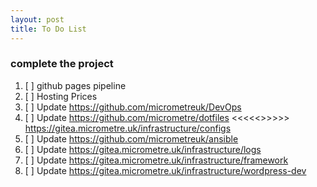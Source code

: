 ```yaml
---
layout: post
title: To Do List
---
```

### complete the project

1. [ ] github pages pipeline
2. [ ] Hosting Prices
3. [ ] Update https://github.com/micrometreuk/DevOps
4. [ ] Update https://github.com/micrometre/dotfiles    <<<<<>>>>>       https://gitea.micrometre.uk/infrastructure/configs    
5. [ ] Update https://github.com/micrometreuk/ansible
6. [ ] Update https://gitea.micrometre.uk/infrastructure/logs
7. [ ] Update https://gitea.micrometre.uk/infrastructure/framework
8. [ ] Update https://gitea.micrometre.uk/infrastructure/wordpress-dev

